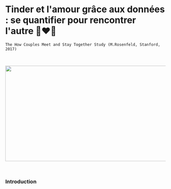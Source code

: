 # Tinder et l'amour grâce aux données : se quantifier pour rencontrer l'autre 📱❤️‍🔥  

```
The How Couples Meet and Stay Together Study (M.Rosenfeld, Stanford, 2017)
```
<br>
<p align="center">
<img src="https://user-images.githubusercontent.com/115630274/203495234-4c758b0f-f577-4a9d-aa5b-f2d9d8fcc9dc.jpeg" width="800" height="300">
</p>  
<br>

### Introduction
